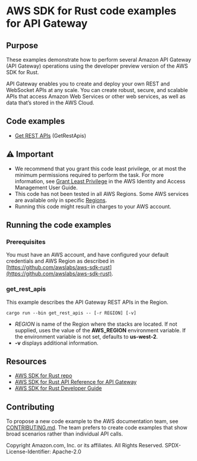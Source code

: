 # AWS SDK for Rust code examples for API Gateway

## Purpose

These examples demonstrate how to perform several Amazon API Gateway (API Gateway) operations using the developer preview version of the AWS SDK for Rust.

API Gateway enables you to create and deploy your own REST and WebSocket APIs at any scale. You can create robust, secure, and scalable APIs that access Amazon Web Services or other web services, as well as data that’s stored in the AWS Cloud.

## Code examples

- [Get REST APIs](src/bin/get_rest_apis.rs) (GetRestApis)

## ⚠ Important

- We recommend that you grant this code least privilege, 
  or at most the minimum permissions required to perform the task.
  For more information, see
  [Grant Least Privilege](https://docs.aws.amazon.com/IAM/latest/UserGuide/best-practices.html#grant-least-privilege)
  in the AWS Identity and Access Management User Guide.
- This code has not been tested in all AWS Regions.
  Some AWS services are available only in specific
  [Regions](https://aws.amazon.com/about-aws/global-infrastructure/regional-product-services).
- Running this code might result in charges to your AWS account.

## Running the code examples

### Prerequisites

You must have an AWS account, and have configured your default credentials and AWS Region as described in [https://github.com/awslabs/aws-sdk-rust](https://github.com/awslabs/aws-sdk-rust).

### get_rest_apis

This example describes the API Gateway REST APIs in the Region.

`cargo run --bin get_rest_apis -- [-r REGION] [-v]`

- _REGION_ is name of the Region where the stacks are located.
  If not supplied, uses the value of the __AWS_REGION__ environment variable.
  If the environment variable is not set, defaults to __us-west-2__.
- __-v__ displays additional information.

## Resources

- [AWS SDK for Rust repo](https://github.com/awslabs/aws-sdk-rust)
- [AWS SDK for Rust API Reference for API Gateway](https://docs.rs/aws-sdk-apigateway)
- [AWS SDK for Rust Developer Guide](https://docs.aws.amazon.com/sdk-for-rust/latest/dg)

## Contributing

To propose a new code example to the AWS documentation team, 
see [CONTRIBUTING.md](https://github.com/awsdocs/aws-doc-sdk-examples/blob/master/CONTRIBUTING.md). 
The team prefers to create code examples that show broad scenarios rather than individual API calls.

Copyright Amazon.com, Inc. or its affiliates. All Rights Reserved. SPDX-License-Identifier: Apache-2.0